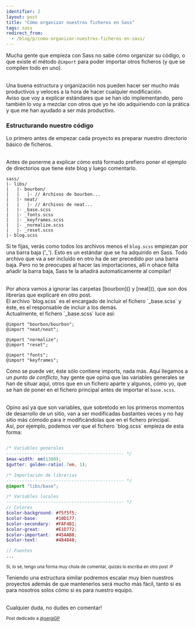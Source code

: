 ```yaml
---
identifier: 2
layout: post
title: "Cómo organizar nuestros ficheros en Sass"
tags: sass
redirect_from:
  - /blog/p/como-organizar-nuestros-ficheros-en-sass/
---
```


Mucha gente que empieza con Sass no sabe cómo organizar su código, o que existe el método `@import` para poder importar otros ficheros (y que se compilen todo en uno).
<!--more-->

<br>
Una buena estructura y organización nos pueden hacer ser mucho más productivos y veloces a la hora de hacer cualquier modificación.

<br>
Aviso que voy a explicar estándares que se han ido implementando, pero también lo voy a mezclar con otros que yo he ido adquiriendo con la prática y que me han ayudado a ser más productivo.

### Estructurando nuestro código
Lo primero antes de empezar cada proyecto es preparar nuestro directorio básico de ficheros.

<br>
Antes de ponerme a explicar cómo está formado prefiero poner el ejemplo de directorios que tiene éste blog y luego comentarlo.

```
sass/
|- libs/
|   |- bourbon/
|   |   |- // Archivos de bourbon...
|   |- neat/
|   |   |- // Archivos de neat...
|   |- _base.scss
|   |- _fonts.scss
|   |- _keyframes.scss
|   |- _normalize.scss
|   |- _reset.scss
|- blog.scss
```

Si te fijas, verás como todos los archivos menos el `blog.scss` empiezan por una barra baja ('_'). Esto es un estándar que se ha adquirido en Sass. Todo archivo que va a ser incluído en otro ha de ser precedido por una barra baja. Pero no te preocupes al hacer las importaciones, allí n ohace falta añadir la barra baja, Sass te la añadirá automaticamente al compilar!

<br>
Por ahora vamos a ignorar las carpetas [bourbon]() y [neat](), que son dos librerías que explicaré en otro post.

<br>
El archivo `blog.scss` es el encargado de incluir el fichero `_base.scss` y éste, es el responsable de incluir a los demás.

<br>
Actualmente, el fichero `_base.scss` luce así:

```
@import "bourbon/bourbon";
@import "neat/neat";

@import "normalize";
@import "reset";

@import "fonts";
@import "keyframes";
```

Como se puede ver, éste sólo contiene imports, nada más. Aquí llegamos a un *punto de conflicto*, hay gente que opina que las variables generales se han de situar aquí, otros que en un fichero aparte y algunos, cómo yo, que se han de poner en el fichero principal antes de importar el `base.scss`.

<br>
Opino así ya que son variables, que sobretodo en los primeros momentos de desarrollo de un sitio, van a ser modificadas bastantes veces y no hay sitio más cómodo para ir modificándolas que en el fichero principal.

<br>
Así, por ejemplo, podemos ver que el fichero `blog.scss` empieza de esta forma:

```scss

/* Variables generales
--------------------------------------------- */
$max-width: em(1300);
$gutter: golden-ratio(.7em, 1);

/* Importación de librerias
--------------------------------------------- */
@import "libs/base";

/* Variables locales
--------------------------------------------- */
// Colores
$color-background: #f5f5f5;
$color-base:       #10D177;
$color-secondary:  #FAF4B1;
$color-great:      #E1D772;
$color-important:  #45AAB8;
$color-text:       #484848;

// Fuentes
...
```
<small class="right">Sí, lo sé, tengo una forma muy chula de comentar, quizás lo escriba en otro post :P</small>

Teniendo una estructura similar podremos escalar muy bien nuestros proyectos además de que mantenerlos será mucho más fácil, tanto si es para nosotros solos cómo si es para nuestro equipo.

<br>
Cualquier duda, no dudes en comentar!

<small class="right">Post dedicado a [@sergiGP](http://sergigp.com)</small>

